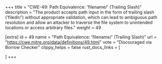 +++
title = "CWE-49: Path Equivalence: 'filename/' (Trailing Slash)"
description	= "The product accepts path input in the form of trailing slash ('filedir/') without appropriate validation, which can lead to ambiguous path resolution and allow an attacker to traverse the file system to unintended locations or access arbitrary files."
weight = 49

[extra]
id = 49
name = "Path Equivalence: 'filename/' (Trailing Slash)"
url = "https://cwe.mitre.org/data/definitions/49.html"
vote = "Discouraged via Borrow Checker"
clippy_helps = false
rust_docs_links = [
	
]
+++

